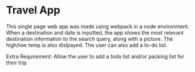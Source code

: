 # Travel App

This single page web app was made using webpack in a node environment. When a destination and date is inputted, the app shows the most relevant destination information to the search query, along with a picture. The high/low temp is also dislpayed. The user can also add a to-do list.

Extra Requirement: Allow the user to add a todo list and/or packing list for their trip.

